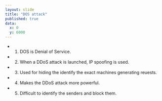 ```yaml
---
layout: slide
title: "DOS attack"
published: true
data:
  x: 0
  y: 6000
---
```

+ 1. DOS is Denial of Service.
+ 2. When a DDoS attack is launched, IP spoofing is used.
+ 3. Used for hiding the identify the exact machines generating reuests. 
+ 4. Makes the DDoS attack more powerful.
+ 5. Difficult to identify the senders and block them.
